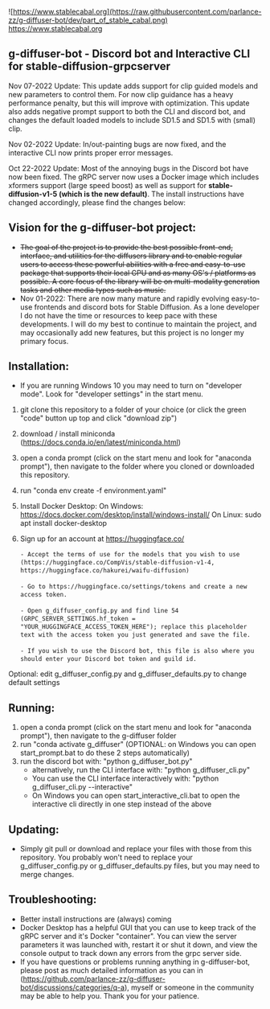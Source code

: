 ![https://www.stablecabal.org](https://raw.githubusercontent.com/parlance-zz/g-diffuser-bot/dev/part_of_stable_cabal.png) https://www.stablecabal.org

##  g-diffuser-bot - Discord bot and Interactive CLI for stable-diffusion-grpcserver

Nov 07-2022 Update: This update adds support for clip guided models and new parameters to control them. For now clip guidance has a heavy performance penalty, but this will improve with optimization. This update also adds negative prompt support to both the CLI and discord bot, and changes the default loaded models to include SD1.5 and SD1.5 with (small) clip.

Nov 02-2022 Update: In/out-painting bugs are now fixed, and the interactive CLI now prints proper error messages.

Oct 22-2022 Update: Most of the annoying bugs in the Discord bot have now been fixed. The gRPC server now uses a Docker image which includes xformers support (large speed boost) as well as support for **stable-diffusion-v1-5 (which is the new default)**. The install instructions have changed accordingly, please find the changes below:

## Vision for the g-diffuser-bot project:
 - ~~The goal of the project is to provide the best possible front-end, interface, and utilities for the diffusers library and to enable regular users to access these powerful abilities with a free and easy-to-use package that supports their local GPU and as many OS's / platforms as possible. A core focus of the library will be on multi-modality generation tasks and other media types such as music.~~
 - Nov 01-2022: There are now many mature and rapidly evolving easy-to-use frontends and discord bots for Stable Diffusion. As a lone developer I do not have the time or resources to keep pace with these developments. I will do my best to continue to maintain the project, and may occasionally add new features, but this project is no longer my primary focus.

## Installation:
 - If you are running Windows 10 you may need to turn on "developer mode". Look for "developer settings" in the start menu.
 
 1)  git clone this repository to a folder of your choice (or click the green "code" button up top and click "download zip")
 2)  download / install miniconda (https://docs.conda.io/en/latest/miniconda.html)
 3)  open a conda prompt (click on the start menu and look for "anaconda prompt"), then navigate to the folder where you cloned or downloaded this repository.
 4)  run "conda env create -f environment.yaml"
 5)  Install Docker Desktop:
         On Windows: https://docs.docker.com/desktop/install/windows-install/
         On Linux: sudo apt install docker-desktop
 6)  Sign up for an account at https://huggingface.co/

         - Accept the terms of use for the models that you wish to use (https://huggingface.co/CompVis/stable-diffusion-v1-4, https://huggingface.co/hakurei/waifu-diffusion)

         - Go to https://huggingface.co/settings/tokens and create a new access token.

         - Open g_diffuser_config.py and find line 54 (GRPC_SERVER_SETTINGS.hf_token = "YOUR_HUGGINGFACE_ACCESS_TOKEN_HERE"); replace this placeholder text with the access token you just generated and save the file.
         
         - If you wish to use the Discord bot, this file is also where you should enter your Discord bot token and guild id.

Optional: edit g_diffuser_config.py and g_diffuser_defaults.py to change default settings
 
## Running:
 1)  open a conda prompt (click on the start menu and look for "anaconda prompt"), then navigate to the g-diffuser folder
 2)  run "conda activate g_diffuser" (OPTIONAL: on Windows you can open start_prompt.bat to do these 2 steps automatically)
 3)  run the discord bot with: "python g_diffuser_bot.py"
       - alternatively, run the CLI interface with: "python g_diffuser_cli.py"
       - You can use the CLI interface interactively with: "python g_diffuser_cli.py --interactive"
       - On Windows you can open start_interactive_cli.bat to open the interactive cli directly in one step instead of the above

## Updating:
 - Simply git pull or download and replace your files with those from this repository. You probably won't need to replace your g_diffuser_config.py or g_diffuser_defaults.py files, but you may need to merge changes.

## Troubleshooting:
 - Better install instructions are (always) coming
 - Docker Desktop has a helpful GUI that you can use to keep track of the gRPC server and it's Docker "container". You can view the server parameters it was launched with, restart it or shut it down, and view the console output to track down any errors from the grpc server side.
 - If you have questions or problems running anything in g-diffuser-bot, please post as much detailed information as you can in (https://github.com/parlance-zz/g-diffuser-bot/discussions/categories/q-a), myself or someone in the community may be able to help you. Thank you for your patience.
